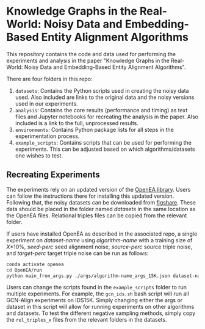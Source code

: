 # Knowledge Graphs in the Real-World: Noisy Data and Embedding-Based Entity Alignment Algorithms

This repository contains the code and data used for performing the experiments and analysis in the paper "Knowledge Graphs in the Real-World: Noisy Data and Embedding-Based Entity Alignment Algorithms".

There are four folders in this repo:
1. `datasets`: Contains the Python scripts used in creating the noisy data used. Also included are links to the original data and the noisy versions used in our experiments.
2. `analysis`: Contains the core results (performance and timing) as text files and Jupyter notebooks for recreating the analysis in the paper. Also included is a link to the full, unprocessed results.
3. `environments`: Contains Python package lists for all steps in the experimentation process.
4. `example_scripts`: Contains scripts that can be used for performing the experiments. This can be adjusted based on which algorithms/datasets one wishes to test.

## Recreating Experiments

The experiments rely on an updated version of the [OpenEA library](https://github.com/jim-g-n/OpenEA). Users can follow the instructions there for installing this updated version. Following that, the noisy datasets can be downloaded from [figshare](https://doi.org/10.6084/m9.figshare.29626700.v1). These data should be placed in the folder named _datasets_ in the same location as the OpenEA files. Relational triples files can be copied from the relevant folder. 

If users have installed OpenEA as described in the associated repo, a single experiment on _dataset-name_ using _algorithm-name_ with a training size of _X_*10%, _seed-perc_ seed alignment noise, _source-perc_ source triple noise, and _target-perc_ target triple noise can be run as follows:

```bash
conda activate openea
cd OpenEA/run
python main_from_args.py ./args/algorithm-name_args_15K.json dataset-name 0_X/ seed-perc source-perc target-perc
```

Users can change the scripts found in the `example_scripts` folder to run multiple experiments. For example, the `gcn_ids.sh` bash script will run all GCN-Align experiments on IDS15K. Simply changing either the args or dataset in this script will allow for running experiments on other algorithms and datasets. To test the different negative sampling methods, simply copy the `rel_triples_x` files from the relevant folders in the datasets.
